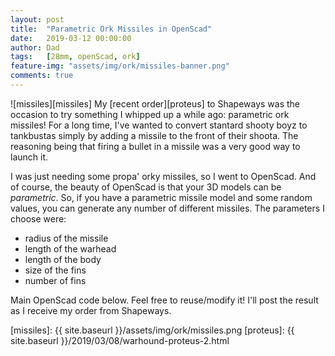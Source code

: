 ```yaml
---
layout: post
title:  "Parametric Ork Missiles in OpenScad"
date:   2019-03-12 00:00:00
author: Dad
tags:   [28mm, openScad, ork]
feature-img: "assets/img/ork/missiles-banner.png"
comments: true
---
```


![missiles][missiles]
My [recent order][proteus] to Shapeways was the occasion to try something I whipped up a while ago: parametric ork missiles! For a long time, I've wanted to convert stantard shooty boyz to tankbustas simply by adding a missile to the front of their shoota. The reasoning being that firing a bullet in a missile was a very good way to launch it.

I was just needing some propa' orky missiles, so I went to OpenScad. And of course, the beauty of OpenScad is that your 3D models can be *parametric*. So, if you have a parametric missile model and some random values, you can generate any number of different missiles. The parameters I choose were:
- radius of the missile
- length of the warhead
- length of the body
- size of the fins
- number of fins

Main OpenScad code below. Feel free to reuse/modify it! I'll post the result as I receive my order from Shapeways.

<script src="https://gist.github.com/adeptus-dad/dfbb9b4c33fbc11f804af11db851f412.js"></script>


[missiles]: {{ site.baseurl }}/assets/img/ork/missiles.png
[proteus]: {{ site.baseurl }}/2019/03/08/warhound-proteus-2.html



